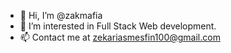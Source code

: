 - 👋 Hi, I’m @zakmafia
- 👀 I’m interested in Full Stack Web development.
- 📫 Contact me at zekariasmesfin100@gmail.com

<!---
zakmafia/zakmafia is a ✨ special ✨ repository because its `README.md` (this file) appears on your GitHub profile.
You can click the Preview link to take a look at your changes.
--->
